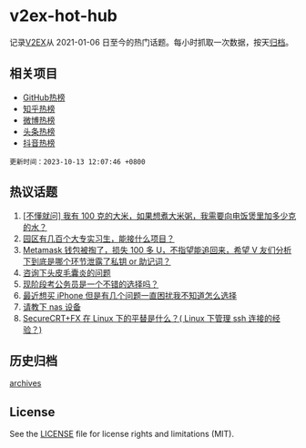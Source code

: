 # v2ex-hot-hub

 记录[V2EX](https://www.v2ex.com/)从 2021-01-06 日至今的热门话题。每小时抓取一次数据，按天[归档](archives)。
 
 ## 相关项目

- [GitHub热榜](https://github.com/snaildev/github-hot-hub)
- [知乎热榜](https://github.com/snaildev/zhihu-hot-hub)
- [微博热榜](https://github.com/snaildev/weibo-hot-hub)
- [头条热榜](https://github.com/snaildev/toutiao-hot-hub)
- [抖音热榜](https://github.com/snaildev/douyin-hot-hub)


 `更新时间：2023-10-13 12:07:46 +0800`

## 热议话题

1. [[不懂就问] 我有 100 克的大米，如果想煮大米粥，我需要向电饭煲里加多少克的水？](https://www.v2ex.com/t/981333)
1. [园区有几百个大专实习生，能接什么项目？](https://www.v2ex.com/t/981379)
1. [Metamask 钱包被掏了，损失 100 多 U，不指望能追回来，希望 V 友们分析下到底是哪个环节泄露了私钥 or 助记词？](https://www.v2ex.com/t/981440)
1. [咨询下头皮毛囊炎的问题](https://www.v2ex.com/t/981295)
1. [现阶段考公务员是一个不错的选择吗？](https://www.v2ex.com/t/981310)
1. [最近想买 iPhone 但是有几个问题一直困扰我不知道怎么选择](https://www.v2ex.com/t/981338)
1. [请教下 nas 设备](https://www.v2ex.com/t/981327)
1. [SecureCRT+FX 在 Linux 下的平替是什么？( Linux 下管理 ssh 连接的经验？)](https://www.v2ex.com/t/981486)

## 历史归档

[archives](archives)

## License

See the [LICENSE](LICENSE) file for license rights and limitations (MIT).
